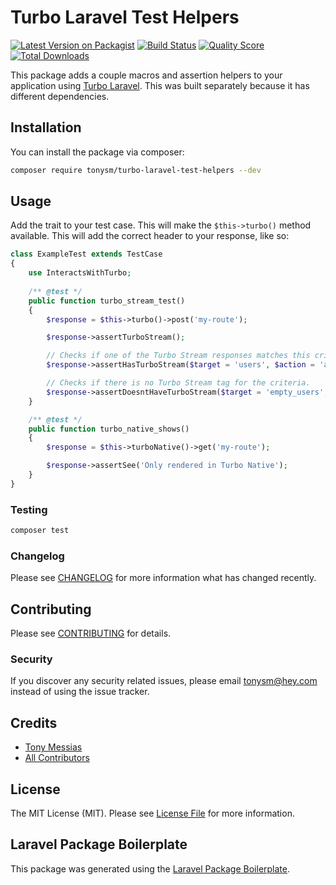 # Turbo Laravel Test Helpers

[![Latest Version on Packagist](https://img.shields.io/packagist/v/tonysm/turbo-laravel-test-helpers.svg?style=flat-square)](https://packagist.org/packages/tonysm/turbo-laravel-test-helpers)
[![Build Status](https://img.shields.io/travis/tonysm/turbo-laravel-test-helpers/master.svg?style=flat-square)](https://travis-ci.org/tonysm/turbo-laravel-test-helpers)
[![Quality Score](https://img.shields.io/scrutinizer/g/tonysm/turbo-laravel-test-helpers.svg?style=flat-square)](https://scrutinizer-ci.com/g/tonysm/turbo-laravel-test-helpers)
[![Total Downloads](https://img.shields.io/packagist/dt/tonysm/turbo-laravel-test-helpers.svg?style=flat-square)](https://packagist.org/packages/tonysm/turbo-laravel-test-helpers)

This package adds a couple macros and assertion helpers to your application using [Turbo Laravel](https://github.com/tonysm/turbo-laravel). This was built
separately because it has different dependencies.

## Installation

You can install the package via composer:

```bash
composer require tonysm/turbo-laravel-test-helpers --dev
```

## Usage

Add the trait to your test case. This will make the `$this->turbo()` method available. This will add the correct header
to your response, like so:

``` php
class ExampleTest extends TestCase
{
    use InteractsWithTurbo;
    
    /** @test */
    public function turbo_stream_test()
    {
        $response = $this->turbo()->post('my-route');

        $response->assertTurboStream();

        // Checks if one of the Turbo Stream responses matches this criteria.
        $response->assertHasTurboStream($target = 'users', $action = 'append');

        // Checks if there is no Turbo Stream tag for the criteria.
        $response->assertDoesntHaveTurboStream($target = 'empty_users', $action = 'remove');
    }

    /** @test */
    public function turbo_native_shows()
    {
        $response = $this->turboNative()->get('my-route');

        $response->assertSee('Only rendered in Turbo Native');
    }
}
```

### Testing

``` bash
composer test
```

### Changelog

Please see [CHANGELOG](CHANGELOG.md) for more information what has changed recently.

## Contributing

Please see [CONTRIBUTING](CONTRIBUTING.md) for details.

### Security

If you discover any security related issues, please email tonysm@hey.com instead of using the issue tracker.

## Credits

- [Tony Messias](https://github.com/tonysm)
- [All Contributors](../../contributors)

## License

The MIT License (MIT). Please see [License File](LICENSE.md) for more information.

## Laravel Package Boilerplate

This package was generated using the [Laravel Package Boilerplate](https://laravelpackageboilerplate.com).
